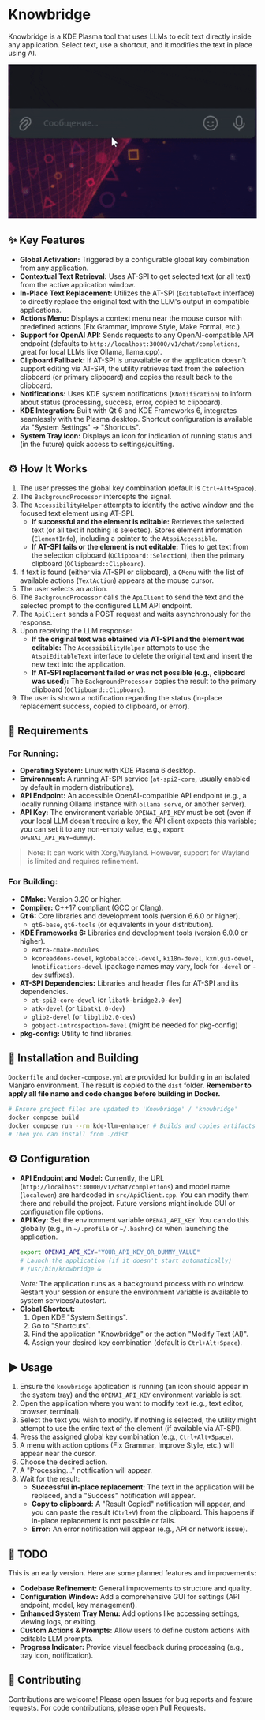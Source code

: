 # Knowbridge

Knowbridge is a KDE Plasma tool that uses LLMs to edit text directly inside any application. Select text, use a shortcut, and it modifies the text in place using AI.

![](docs/demo.gif)

## ✨ Key Features

*   **Global Activation:** Triggered by a configurable global key combination from any application.
*   **Contextual Text Retrieval:** Uses AT-SPI to get selected text (or all text) from the active application window.
*   **In-Place Text Replacement:** Utilizes the AT-SPI (`EditableText` interface) to directly replace the original text with the LLM's output in compatible applications.
*   **Actions Menu:** Displays a context menu near the mouse cursor with predefined actions (Fix Grammar, Improve Style, Make Formal, etc.).
*   **Support for OpenAI API:** Sends requests to any OpenAI-compatible API endpoint (defaults to `http://localhost:30000/v1/chat/completions`, great for local LLMs like Ollama, llama.cpp).
*   **Clipboard Fallback:** If AT-SPI is unavailable or the application doesn't support editing via AT-SPI, the utility retrieves text from the selection clipboard (or primary clipboard) and copies the result back to the clipboard.
*   **Notifications:** Uses KDE system notifications (`KNotification`) to inform about status (processing, success, error, copied to clipboard).
*   **KDE Integration:** Built with Qt 6 and KDE Frameworks 6, integrates seamlessly with the Plasma desktop. Shortcut configuration is available via "System Settings" -> "Shortcuts".
*   **System Tray Icon:** Displays an icon for indication of running status and (in the future) quick access to settings/quitting.

## ⚙️ How It Works

1.  The user presses the global key combination (default is `Ctrl+Alt+Space`).
2.  The `BackgroundProcessor` intercepts the signal.
3.  The `AccessibilityHelper` attempts to identify the active window and the focused text element using AT-SPI.
    *   **If successful and the element is editable:** Retrieves the selected text (or all text if nothing is selected). Stores element information (`ElementInfo`), including a pointer to the `AtspiAccessible`.
    *   **If AT-SPI fails or the element is not editable:** Tries to get text from the selection clipboard (`QClipboard::Selection`), then the primary clipboard (`QClipboard::Clipboard`).
4.  If text is found (either via AT-SPI or clipboard), a `QMenu` with the list of available actions (`TextAction`) appears at the mouse cursor.
5.  The user selects an action.
6.  The `BackgroundProcessor` calls the `ApiClient` to send the text and the selected prompt to the configured LLM API endpoint.
7.  The `ApiClient` sends a POST request and waits asynchronously for the response.
8.  Upon receiving the LLM response:
    *   **If the original text was obtained via AT-SPI and the element was editable:** The `AccessibilityHelper` attempts to use the `AtspiEditableText` interface to delete the original text and insert the new text into the application.
    *   **If AT-SPI replacement failed or was not possible (e.g., clipboard was used):** The `BackgroundProcessor` copies the result to the primary clipboard (`QClipboard::Clipboard`).
9.  The user is shown a notification regarding the status (in-place replacement success, copied to clipboard, or error).

## 🚀 Requirements

### For Running:

*   **Operating System:** Linux with KDE Plasma 6 desktop.
*   **Environment:** A running AT-SPI service (`at-spi2-core`, usually enabled by default in modern distributions).
*   **API Endpoint:** An accessible OpenAI-compatible API endpoint (e.g., a locally running Ollama instance with `ollama serve`, or another server).
*   **API Key:** The environment variable `OPENAI_API_KEY` must be set (even if your local LLM doesn't require a key, the API client expects this variable; you can set it to any non-empty value, e.g., `export OPENAI_API_KEY=dummy`).

> Note: It can work with Xorg/Wayland. However, support for Wayland is limited and requires refinement.

### For Building:

*   **CMake:** Version 3.20 or higher.
*   **Compiler:** C++17 compliant (GCC or Clang).
*   **Qt 6:** Core libraries and development tools (version 6.6.0 or higher).
    *   `qt6-base`, `qt6-tools` (or equivalents in your distribution).
*   **KDE Frameworks 6:** Libraries and development tools (version 6.0.0 or higher).
    *   `extra-cmake-modules`
    *   `kcoreaddons-devel`, `kglobalaccel-devel`, `ki18n-devel`, `kxmlgui-devel`, `knotifications-devel` (package names may vary, look for `-devel` or `-dev` suffixes).
*   **AT-SPI Dependencies:** Libraries and header files for AT-SPI and its dependencies.
    *   `at-spi2-core-devel` (or `libatk-bridge2.0-dev`)
    *   `atk-devel` (or `libatk1.0-dev`)
    *   `glib2-devel` (or `libglib2.0-dev`)
    *   `gobject-introspection-devel` (might be needed for pkg-config)
*   **pkg-config:** Utility to find libraries.

## 🔧 Installation and Building
`Dockerfile` and `docker-compose.yml` are provided for building in an isolated Manjaro environment. The result is copied to the `dist` folder. **Remember to apply all file name and code changes before building in Docker.**
```bash
# Ensure project files are updated to 'Knowbridge' / 'knowbridge'
docker compose build
docker compose run --rm kde-llm-enhancer # Builds and copies artifacts to ./dist
# Then you can install from ./dist
```

## ⚙️ Configuration

*   **API Endpoint and Model:** Currently, the URL (`http://localhost:30000/v1/chat/completions`) and model name (`localqwen`) are hardcoded in `src/ApiClient.cpp`. You can modify them there and rebuild the project. Future versions might include GUI or configuration file options.
*   **API Key:** Set the environment variable `OPENAI_API_KEY`. You can do this globally (e.g., in `~/.profile` or `~/.bashrc`) or when launching the application.
    ```bash
    export OPENAI_API_KEY="YOUR_API_KEY_OR_DUMMY_VALUE"
    # Launch the application (if it doesn't start automatically)
    # /usr/bin/knowbridge &
    ```
    *Note:* The application runs as a background process with no window. Restart your session or ensure the environment variable is available to system services/autostart.
*   **Global Shortcut:**
    1.  Open KDE "System Settings".
    2.  Go to "Shortcuts".
    3.  Find the application "Knowbridge" or the action "Modify Text (AI)".
    4.  Assign your desired key combination (default is `Ctrl+Alt+Space`).

## ▶️ Usage

1.  Ensure the `knowbridge` application is running (an icon should appear in the system tray) and the `OPENAI_API_KEY` environment variable is set.
2.  Open the application where you want to modify text (e.g., text editor, browser, terminal).
3.  Select the text you wish to modify. If nothing is selected, the utility might attempt to use the entire text of the element (if available via AT-SPI).
4.  Press the assigned global key combination (e.g., `Ctrl+Alt+Space`).
5.  A menu with action options (Fix Grammar, Improve Style, etc.) will appear near the cursor.
6.  Choose the desired action.
7.  A "Processing..." notification will appear.
8.  Wait for the result:
    *   **Successful in-place replacement:** The text in the application will be replaced, and a "Success" notification will appear.
    *   **Copy to clipboard:** A "Result Copied" notification will appear, and you can paste the result (`Ctrl+V`) from the clipboard. This happens if in-place replacement is not possible or fails.
    *   **Error:** An error notification will appear (e.g., API or network issue).

## 🚧 TODO

This is an early version. Here are some planned features and improvements:

*   **Codebase Refinement:** General improvements to structure and quality.
*   **Configuration Window:** Add a comprehensive GUI for settings (API endpoint, model, key management).
*   **Enhanced System Tray Menu:** Add options like accessing settings, viewing logs, or exiting.
*   **Custom Actions & Prompts:** Allow users to define custom actions with editable LLM prompts.
*   **Progress Indicator:** Provide visual feedback during processing (e.g., tray icon, notification).

## 🤝 Contributing

Contributions are welcome! Please open Issues for bug reports and feature requests. For code contributions, please open Pull Requests.
